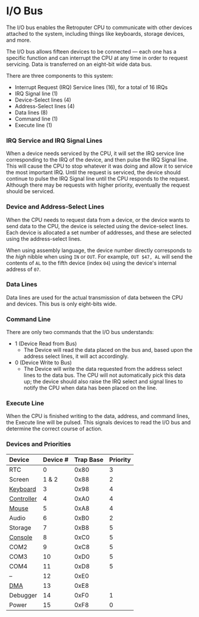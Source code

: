 # I/O Bus

The I/O bus enables the Retroputer CPU to communicate with other devices attached to the system, including things like keyboards, storage devices, and more.

The I/O bus allows fifteen devices to be connected — each one has a specific function and can interrupt the CPU at any time in order to request servicing. Data is transferred on an eight-bit wide data bus.

There are three components to this system:

* Interrupt Request \(IRQ\) Service lines \(16\), for a total of 16 IRQs
* IRQ Signal line \(1\)
* Device-Select lines \(4\)
* Address-Select lines \(4\)
* Data lines \(8\)
* Command line \(1\)
* Execute line \(1\)

### IRQ Service and IRQ Signal Lines

When a device needs serviced by the CPU, it will set the IRQ service line corresponding to the IRQ of the device, and then pulse the IRQ Signal line. This will cause the CPU to stop whatever it was doing and allow it to service the most important IRQ. Until the request is serviced, the device should continue to pulse the IRQ Signal line until the CPU responds to the request. Although there may be requests with higher priority, eventually the request should be serviced.

### Device and Address-Select Lines

When the CPU needs to request data from a device, or the device wants to send data to the CPU, the device is selected using the device-select lines. Each device is allocated a set number of addresses, and these are selected using the address-select lines.

When using assembly language, the device number directly corresponds to the _high_ nibble when using `IN` or `OUT`. For example, `OUT $47, AL` will send the contents of `AL` to the fifth device \(index `04`\) using the device's internal address of `07`.

### Data Lines

Data lines are used for the actual transmission of data between the CPU and devices. This bus is only eight-bits wide.

### Command Line

There are only two commands that the I/O bus understands:

* 1 \(Device Read from Bus\)
  * The Device will read the data placed on the bus and, based upon the address select lines, it will act accordingly.
* 0 \(Device Write to Bus\)
  * The Device will write the data requested from the address select lines to the data bus. The CPU will not automatically pick this data up; the device should also raise the IRQ select and signal lines to notify the CPU when data has been placed on the line.

### Execute Line

When the CPU is finished writing to the data, address, and command lines, the Execute line will be pulsed. This signals devices to read the I/O bus and determine the correct course of action.

### Devices and Priorities

| Device | Device \# | Trap Base | Priority |
| :--- | :--- | :--- | :--- |
| RTC | 0 | 0x80 | 3 |
| Screen | 1 & 2 | 0x88 | 2 |
| [Keyboard](keyboard.md) | 3 | 0x98 | 4 |
| [Controller](controllers.md) | 4 | 0xA0 | 4 |
| [Mouse](mouse.md) | 5 | 0xA8 | 4 |
| Audio | 6 | 0xB0 | 2 |
| Storage | 7 | 0xB8 | 5 |
| [Console](console.md) | 8 | 0xC0 | 5 |
| COM2 | 9 | 0xC8 | 5 |
| COM3 | 10 | 0xD0 | 5 |
| COM4 | 11 | 0xD8 | 5 |
| – | 12 | 0xE0 |  |
| [DMA](dma.md) | 13 | 0xE8 |  |
| Debugger | 14 | 0xF0 | 1 |
| Power | 15 | 0xF8 | 0 |

